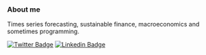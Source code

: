 ### About me

Times series forecasting, sustainable finance, macroeconomics and sometimes programming. 

[![Twitter Badge](https://img.shields.io/badge/-Twitter-1ca0f1?style=flat-square&labelColor=1ca0f1&logo=twitter&logoColor=white&link=https://twitter.com/kleytondacosta)](https://twitter.com/kleytondacosta)
[![Linkedin Badge](https://img.shields.io/badge/-LinkedIn-blue?style=flat-square&logo=Linkedin&logoColor=white&link=https://www.linkedin.com/in/kleyton-da-costa)](https://www.linkedin.com/in/kleyton-da-costa)
